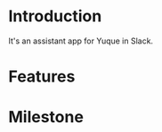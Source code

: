 Introduction
============

It's an assistant app for Yuque in Slack. 


Features
=========

Milestone
=========
